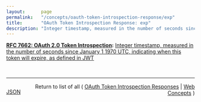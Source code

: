 ```yaml
---
layout:      page
permalink:   "/concepts/oauth-token-introspection-response/exp"
title:       "OAuth Token Introspection Response: exp"
description: "Integer timestamp, measured in the number of seconds since January 1 1970 UTC, indicating when this token will expire, as defined in JWT"
---
```


**[RFC 7662: OAuth 2.0 Token Introspection](/specs/IETF/RFC/7662 "This specification defines a method for a protected resource to query an OAuth 2.0 authorization server to determine the active state of an OAuth 2.0 token and to determine meta-information about this token. OAuth 2.0 deployments can use this method to convey information about the authorization context of the token from the authorization server to the protected resource."):** [Integer timestamp, measured in the number of seconds since January 1 1970 UTC, indicating when this token will expire, as defined in JWT](http://tools.ietf.org/html/rfc7662#section-2.2 "Read documentation for OAuth Token Introspection Response &#34;exp&#34;")

<br/>
<hr/>

<p style="float : left"><a href="./exp.json" title="JSON representing this particular Web Concept value">JSON</a></p>
<p style="text-align: right">Return to list of all ( <a href="../oauth-token-introspection-responses">OAuth Token Introspection Responses</a> | <a href="../">Web Concepts</a> )</p>
